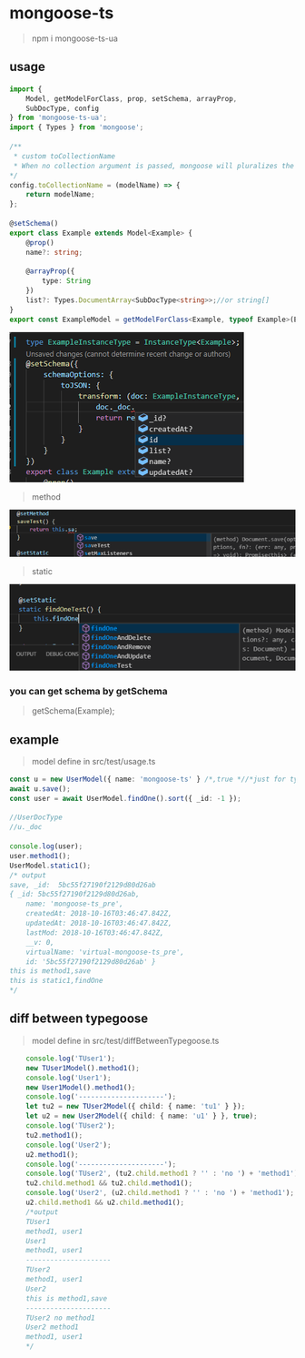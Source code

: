 # mongoose-ts

> npm i mongoose-ts-ua

## usage

``` ts
import {
    Model, getModelForClass, prop, setSchema, arrayProp,
    SubDocType, config
} from 'mongoose-ts-ua';
import { Types } from 'mongoose';

/**
 * custom toCollectionName
 * When no collection argument is passed, mongoose will pluralizes the name, you can config this to declared it
*/
config.toCollectionName = (modelName) => {
    return modelName;
};

@setSchema()
export class Example extends Model<Example> {
    @prop()
    name?: string;

    @arrayProp({
        type: String
    })
    list?: Types.DocumentArray<SubDocType<string>>;//or string[]
}
export const ExampleModel = getModelForClass<Example, typeof Example>(Example);

```

![InstanceType](https://raw.githubusercontent.com/aoi-umi/note/master/git%E6%96%87%E6%A1%A3/mongoose-ts/example1.png)

>method

![method](https://raw.githubusercontent.com/aoi-umi/note/master/git%E6%96%87%E6%A1%A3/mongoose-ts/example2.png)

>static

![static](https://raw.githubusercontent.com/aoi-umi/note/master/git%E6%96%87%E6%A1%A3/mongoose-ts/example3.png)
### you can get schema by getSchema

> getSchema(Example);

## example

> model define in src/test/usage.ts

``` ts
const u = new UserModel({ name: 'mongoose-ts' } /*,true *//*just for type*/);
await u.save();
const user = await UserModel.findOne().sort({ _id: -1 });

//UserDocType
//u._doc

console.log(user);
user.method1();
UserModel.static1();
/* output
save, _id:  5bc55f27190f2129d80d26ab
{ _id: 5bc55f27190f2129d80d26ab,
    name: 'mongoose-ts_pre',
    createdAt: 2018-10-16T03:46:47.842Z,
    updatedAt: 2018-10-16T03:46:47.842Z,
    lastMod: 2018-10-16T03:46:47.842Z,
    __v: 0,
    virtualName: 'virtual-mongoose-ts_pre',
    id: '5bc55f27190f2129d80d26ab' }
this is method1,save
this is static1,findOne
*/
```

## diff between typegoose

> model define in src/test/diffBetweenTypegoose.ts

``` ts
    console.log('TUser1');
    new TUser1Model().method1();
    console.log('User1');
    new User1Model().method1();
    console.log('---------------------');
    let tu2 = new TUser2Model({ child: { name: 'tu1' } });
    let u2 = new User2Model({ child: { name: 'u1' } }, true);    
    console.log('TUser2');
    tu2.method1();
    console.log('User2');
    u2.method1();
    console.log('---------------------');
    console.log('TUser2', (tu2.child.method1 ? '' : 'no ') + 'method1');
    tu2.child.method1 && tu2.child.method1();
    console.log('User2', (u2.child.method1 ? '' : 'no ') + 'method1');
    u2.child.method1 && u2.child.method1();
    /*output
    TUser1
    method1, user1
    User1
    method1, user1
    ---------------------
    TUser2
    method1, user1
    User2
    this is method1,save
    ---------------------
    TUser2 no method1
    User2 method1
    method1, user1
    */
```